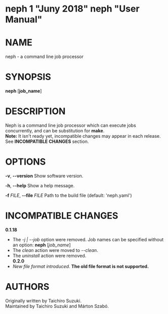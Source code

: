 neph 1 "Juny 2018" neph "User Manual"
=========================================

# NAME
neph - a command line job processor

# SYNOPSIS
**neph** [**job_name**]

# DESCRIPTION
Neph is a command line job processor which can execute jobs concurrently, and can be substitution for **make**.  
**Note:** It isn't ready yet, incompatible changes may appear in each release. See **INCOMPATIBLE CHANGES** section.

# OPTIONS

**-v**, **--version** Show software version.

**-h**, **--help** Show a help message.

**-f** *FILE*, **--file** *FILE*
      Path to the build file (default: 'neph.yaml')

# INCOMPATIBLE CHANGES
**0.1.18**
  - The *-j | --job* option were removed. Job names can be specified without an option: **neph** [*job_name*]
  - The *clean* action were moved to *--clean*.
  - The *uninstall* action were removed.  
**0.2.0**
  - *New file format introduced.* **The old file format is not supported.**

# AUTHORS
Originally written by Taichiro Suzuki.  
Maintained by Taichiro Suzuki and Márton Szabó.
